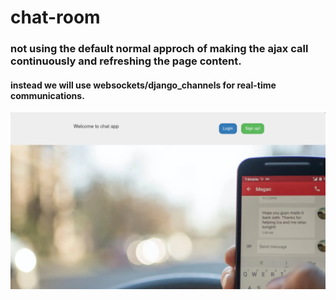 # chat-room

### not using the default normal approch of making the ajax call continuously and refreshing the page content. 

#### instead we will use websockets/django_channels for real-time communications.

![ChatApp](./screenshots/sc-1.png)